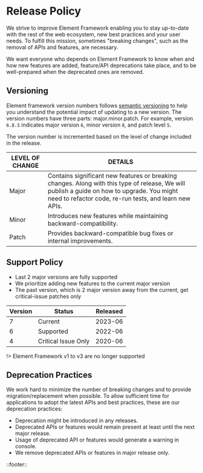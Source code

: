 <!--
type: page
title: Release Policy
location: ./start/release-policy
layout: default
-->

# Release Policy

We strive to improve Element Framework enabling you to stay up-to-date with the rest of the web ecosystem, new best practices and your user needs. To fulfill this mission, sometimes "breaking changes", such as the removal of APIs and features, are necessary.

We want everyone who depends on Element Framework to know when and how new features are added, feature/API deprecations take place, and to be well-prepared when the deprecated ones are removed.

## Versioning

Element framework version numbers follows [semantic versioning](https://semver.org/) to help you understand the potential impact of updating to a new version. The version numbers have three parts: major.minor.patch. For example, version `6.8.5` indicates major version `6`, minor version `8`, and patch level `5`.

The version number is incremented based on the level of change included in the release.

LEVEL OF CHANGE|DETAILS
--|--
Major|Contains significant new features or breaking changes. Along with this type of release, We will publish a guide on how to upgrade. You might need to refactor code, re-run tests, and learn new APIs.
Minor|Introduces new features while maintaining backward-compatibility.
Patch|Provides backward-compatible bug fixes or internal improvements.

<!-- ## Supported update paths -->

<!-- ?: it's already available but on SharePoint. just don't mention it here? What are the options? -->

<!-- ## Preview releases -->

<!-- ?: I don't think we want to advertize about this, right? -->

<!-- ## Release frequency -->

<!-- ?: ours is not thar clear so skip this section too? -->

## Support Policy

* Last 2 major versions are fully supported
* We prioritize adding new features to the current major version
* The past version, which is 2 major version away from the current, get critical-issue patches only

Version|Status|Released
--|--|--
7|Current|2023-06
6|Supported|2022-06
4|Critical Issue Only|2020-06

!> Element Framework v1 to v3 are no longer supported

## Deprecation Practices

We work hard to minimize the number of breaking changes and to provide migration/replacement when possible. To allow sufficient time for applications to adopt the latest APIs and best practices, these are our deprecation practices:

* Deprecation might be introduced in any releases.
* Deprecated APIs or features would remain present at least until the next major release.
* Usage of deprecated API or features would generate a warning in console.
* We remove deprecated APIs or features in major release only.

<!-- ## Public API surface -->

<!-- ?: no need? -->

<!-- ## Developer Preview -->

<!-- ?: no plan for this yet? -->

::footer::
